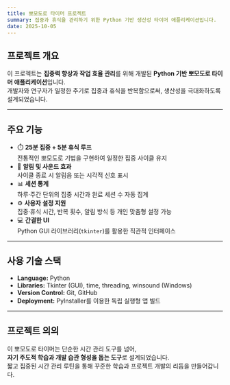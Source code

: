 ```yaml
---
title: 뽀모도로 타이머 프로젝트
summary: 집중과 휴식을 관리하기 위한 Python 기반 생산성 타이머 애플리케이션입니다.
date: 2025-10-05
---
```


<div class="text-justify">

## 프로젝트 개요

이 프로젝트는 **집중력 향상과 작업 효율 관리**를 위해 개발된 **Python 기반 뽀모도로 타이머 애플리케이션**입니다.  
개발자와 연구자가 일정한 주기로 집중과 휴식을 반복함으로써, 생산성을 극대화하도록 설계되었습니다.

---

## 주요 기능

- ⏱️ **25분 집중 + 5분 휴식 루프**  
  전통적인 뽀모도로 기법을 구현하여 일정한 집중 사이클 유지
- 🔔 **알림 및 사운드 효과**  
  사이클 종료 시 알림음 또는 시각적 신호 표시
- 📊 **세션 통계**  
  하루·주간 단위의 집중 시간과 완료 세션 수 자동 집계
- ⚙️ **사용자 설정 지원**  
  집중·휴식 시간, 반복 횟수, 알림 방식 등 개인 맞춤형 설정 가능
- 💻 **간결한 UI**  
  Python GUI 라이브러리(`tkinter`)를 활용한 직관적 인터페이스

---

## 사용 기술 스택

- **Language:** Python
- **Libraries:** Tkinter (GUI), time, threading, winsound (Windows)
- **Version Control:** Git, GitHub
- **Deployment:** PyInstaller를 이용한 독립 실행형 앱 빌드

---

## 프로젝트 의의

이 뽀모도로 타이머는 단순한 시간 관리 도구를 넘어,  
**자기 주도적 학습과 개발 습관 형성을 돕는 도구**로 설계되었습니다.  
짧고 집중된 시간 관리 루틴을 통해 꾸준한 학습과 프로젝트 개발의 리듬을 만들어갑니다.

</div>
